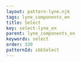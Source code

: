 ```yaml
---
layout: pattern-lyne.njk
tags: lyne_components_en
title: Select
key: select-lyne_en
parent: lyne_components_en
keywords: select
order: 330
patternId: sbbSelect
---
```

